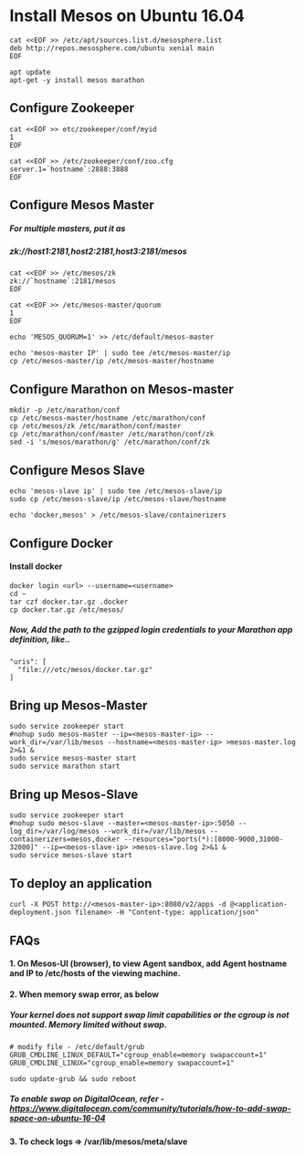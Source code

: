# Install Mesos on Ubuntu 16.04

```
cat <<EOF >> /etc/apt/sources.list.d/mesosphere.list
deb http://repos.mesosphere.com/ubuntu xenial main
EOF

apt update
apt-get -y install mesos marathon  
```

## Configure Zookeeper

```
cat <<EOF >> etc/zookeeper/conf/myid
1
EOF

cat <<EOF >> /etc/zookeeper/conf/zoo.cfg
server.1=`hostname`:2888:3888
EOF
```

## Configure Mesos Master

##### For multiple masters, put it as
##### zk://host1:2181,host2:2181,host3:2181/mesos

```
cat <<EOF >> /etc/mesos/zk
zk://`hostname`:2181/mesos
EOF

cat <<EOF >> /etc/mesos-master/quorum
1
EOF

echo 'MESOS_QUORUM=1' >> /etc/default/mesos-master

echo 'mesos-master IP' | sudo tee /etc/mesos-master/ip
cp /etc/mesos-master/ip /etc/mesos-master/hostname
```

## Configure Marathon on Mesos-master

```
mkdir -p /etc/marathon/conf
cp /etc/mesos-master/hostname /etc/marathon/conf
cp /etc/mesos/zk /etc/marathon/conf/master
cp /etc/marathon/conf/master /etc/marathon/conf/zk
sed -i 's/mesos/marathon/g' /etc/marathon/conf/zk
```

## Configure Mesos Slave

```
echo 'mesos-slave ip' | sudo tee /etc/mesos-slave/ip
sudo cp /etc/mesos-slave/ip /etc/mesos-slave/hostname

echo 'docker,mesos' > /etc/mesos-slave/containerizers
```

## Configure Docker

#### Install docker

```
docker login <url> --username=<username>
cd ~
tar czf docker.tar.gz .docker
cp docker.tar.gz /etc/mesos/
```

##### Now, Add the path to the gzipped login credentials to your Marathon app definition, like..

```
"uris": [
  "file:///etc/mesos/docker.tar.gz"
]
```

## Bring up Mesos-Master

```
sudo service zookeeper start
#nohup sudo mesos-master --ip=<mesos-master-ip> --work_dir=/var/lib/mesos --hostname=<mesos-master-ip> >mesos-master.log 2>&1 &
sudo service mesos-master start
sudo service marathon start
```

## Bring up Mesos-Slave

```
sudo service zookeeper start
#nohup sudo mesos-slave --master=<mesos-master-ip>:5050 --log_dir=/var/log/mesos --work_dir=/var/lib/mesos --containerizers=mesos,docker --resources="ports(*):[8000-9000,31000-32000]" --ip=<mesos-slave-ip> >mesos-slave.log 2>&1 &
sudo service mesos-slave start
```

## To deploy an application

```
curl -X POST http://<mesos-master-ip>:8080/v2/apps -d @<application-deployment.json filename> -H "Content-type: application/json"
```

## FAQs

#### 1. On Mesos-UI (browser), to view Agent sandbox, add Agent hostname and IP to /etc/hosts of the viewing machine.
#### 2. When memory swap error, as below

##### Your kernel does not support swap limit capabilities or the cgroup is not mounted. Memory limited without swap.

```
# modify file - /etc/default/grub
GRUB_CMDLINE_LINUX_DEFAULT="cgroup_enable=memory swapaccount=1"
GRUB_CMDLINE_LINUX="cgroup_enable=memory swapaccount=1"
```

```
sudo update-grub && sudo reboot
```

##### To enable swap on DigitalOcean, refer - https://www.digitalocean.com/community/tutorials/how-to-add-swap-space-on-ubuntu-16-04

#### 3. To check logs => /var/lib/mesos/meta/slave